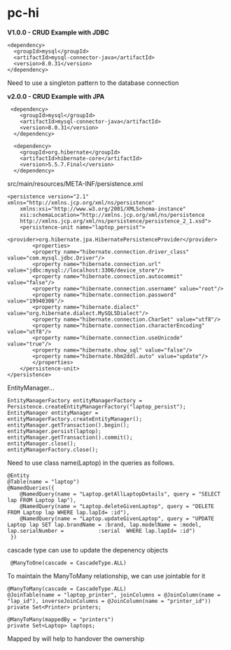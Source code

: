 # pc-hi

**V1.0.0 - CRUD Example with JDBC**

    <dependency>
      <groupId>mysql</groupId>
      <artifactId>mysql-connector-java</artifactId>
      <version>8.0.31</version>
    </dependency>

Need to use a singleton pattern to the database connection

**v2.0.0 - CRUD Example with JPA**

     <dependency>
        <groupId>mysql</groupId>
        <artifactId>mysql-connector-java</artifactId>
        <version>8.0.31</version>
      </dependency>

      <dependency>
        <groupId>org.hibernate</groupId>
        <artifactId>hibernate-core</artifactId>
        <version>5.5.7.Final</version>
      </dependency>

src/main/resources/META-INF/persistence.xml

   <?xml version="1.0" encoding="UTF-8"?>
    <persistence version="2.1" xmlns="http://xmlns.jcp.org/xml/ns/persistence"
        xmlns:xsi="http://www.w3.org/2001/XMLSchema-instance"
        xsi:schemaLocation="http://xmlns.jcp.org/xml/ns/persistence
        http://xmlns.jcp.org/xml/ns/persistence/persistence_2_1.xsd">
        <persistence-unit name="laptop_persist">
        <provider>org.hibernate.jpa.HibernatePersistenceProvider</provider>
            <properties>
            <property name="hibernate.connection.driver_class" value="com.mysql.jdbc.Driver"/>
            <property name="hibernate.connection.url" value="jdbc:mysql://localhost:3306/device_store"/>
            <property name="hibernate.connection.autocommit" value="false"/>
            <property name="hibernate.connection.username" value="root"/>
            <property name="hibernate.connection.password" value="19940306"/>
            <property name="hibernate.dialect" value="org.hibernate.dialect.MySQL5Dialect"/>
            <property name="hibernate.connection.CharSet" value="utf8"/>
            <property name="hibernate.connection.characterEncoding" value="utf8"/>
            <property name="hibernate.connection.useUnicode" value="true"/>
            <property name="hibernate.show_sql" value="false"/>
            <property name="hibernate.hbm2ddl.auto" value="update"/>
            </properties>
        </persistence-unit>
    </persistence>
  
EntityManager...

    EntityManagerFactory entityManagerFactory = Persistence.createEntityManagerFactory("laptop_persist");
    EntityManager entityManager = entityManagerFactory.createEntityManager();
    entityManager.getTransaction().begin();
    entityManager.persist(laptop);
    entityManager.getTransaction().commit();
    entityManager.close();
    entityManagerFactory.close();
    
    
Need to use class name(Laptop) in the queries as follows.
    
    @Entity
    @Table(name = "laptop")
    @NamedQueries({
        @NamedQuery(name = "Laptop.getAllLaptopDetails", query = "SELECT lap FROM Laptop lap"),
        @NamedQuery(name = "Laptop.deleteGivenLaptop", query = "DELETE FROM Laptop lap WHERE lap.lapId= :id"),
        @NamedQuery(name = "Laptop.updateGivenLaptop", query = "UPDATE Laptop lap SET lap.brandName = :brand, lap.modelName = :model, lap.serialNumber =           :serial  WHERE lap.lapId= :id")
     })
     
cascade type can use to update the depenency objects    
    
     @ManyToOne(cascade = CascadeType.ALL)
     
To maintain the ManyToMany relationship, we can use jointable for it

    @ManyToMany(cascade = CascadeType.ALL)
    @JoinTable(name = "laptop_printer", joinColumns = @JoinColumn(name = "lap_id"), inverseJoinColumns = @JoinColumn(name = "printer_id"))
    private Set<Printer> printers;  
    
    @ManyToMany(mappedBy = "printers")
    private Set<Laptop> laptops;
    
Mapped by will help to handover the ownership
     
